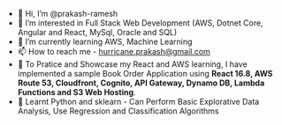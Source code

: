 - 👋 Hi, I’m @prakash-ramesh
- 👀 I’m interested in Full Stack Web Development (AWS, Dotnet Core, Angular and React, MySql, Oracle and SQL)
- 🌱 I’m currently learning AWS, Machine Learning
- 📫 How to reach me - hurricane.prakash@gmail.com
- 🌱 To Pratice and Showcase my React and AWS learning, I have implemented a sample Book Order Application using **React 16.8, AWS Route 53, Cloudfront, Cognito, API Gateway, Dynamo DB, Lambda Functions and S3 Web Hosting**.
- 🌱 Learnt Python and sklearn - Can Perform Basic Explorative Data Analysis, Use Regression and Classification Algorithms 

<!---
prakash-ramesh/prakash-ramesh is a ✨ special ✨ repository because its `README.md` (this file) appears on your GitHub profile.
You can click the Preview link to take a look at your changes.
--->
